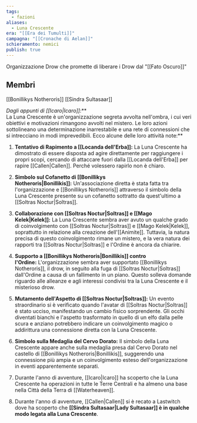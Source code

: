 ```yaml
---
tags:
  - fazioni
aliases:
  - Luna Crescente
era: "[[Era dei Tumulti]]"
campagna: "[[Cronache di Aelan]]"
schieramento: nemici
publish: true
---
```

Organizzazione Drow che promette di liberare i Drow dal "[[Fato Oscuro]]"

## Membri
[[Bonillikys Notheroris]]
[[Sindra Sultasaar]]

_Dagli appunti di [[Icaro|Icaro]]:_**  
La Luna Crescente è un'organizzazione segreta avvolta nell'ombra, i cui veri obiettivi e motivazioni rimangono avvolti nel mistero. Le loro azioni sottolineano una determinazione inarrestabile e una rete di connessioni che si intrecciano in modi imprevedibili. Ecco alcune delle loro attività note:**

1. **Tentativo di Rapimento a [[Locanda dell'Erba]]:** La Luna Crescente ha dimostrato di essere disposta ad agire direttamente per raggiungere i propri scopi, cercando di attaccare fuori dalla [[Locanda dell'Erba]] per rapire [[Callen|Callen]]. Perché volessero rapirlo non è chiaro.
    
2. **Simbolo sul Cofanetto di [[Bonillikys Notheroris|Bonillikis]]:** Un'associazione diretta è stata fatta tra l'organizzazione e [[Bonillikys Notheroris]] attraverso il simbolo della Luna Crescente presente su un cofanetto sottratto da quest'ultimo a [[Soltras Noctur|Soltras]].
    
3. **Collaborazione con [[Soltras Noctur|Soltras]] e [[Mago Kelek|Kelek]]:** La Luna Crescente sembra aver avuto un qualche grado di coinvolgimento con [[Soltras Noctur|Soltras]] e [[Mago Kelek|Kelek]], soprattutto in relazione alla creazione dell'[[Animite]]. Tuttavia, la natura precisa di questo coinvolgimento rimane un mistero, e la vera natura dei rapporti tra [[Soltras Noctur|Soltras]] e l'Ordine è ancora da chiarire.
    
4. **Supporto a [[Bonillikys Notheroris|Bonillikis]] contro l'Ordine:** L'organizzazione sembra aver supportato [[Bonillikys Notheroris]], il drow, in seguito alla fuga di [[Soltras Noctur|Soltras]] dall'Ordine a causa di un fallimento in un piano. Questo solleva domande riguardo alle alleanze e agli interessi condivisi tra la Luna Crescente e il misterioso drow.
    
5. **Mutamento dell'Aspetto di [[Soltras Noctur|Soltras]]:** Un evento straordinario si è verificato quando l'avatar di [[Soltras Noctur|Soltras]] è stato ucciso, manifestando un cambio fisico sorprendente. Gli occhi diventati bianchi e l'aspetto trasformato in quello di un elfo dalla pelle scura e anziano potrebbero indicare un coinvolgimento magico o addirittura una connessione diretta con la Luna Crescente.
    
6. **Simbolo sulla Medaglia del Cervo Dorato:** Il simbolo della Luna Crescente appare anche sulla medaglia presa dal Cervo Dorato nel castello di [[Bonillikys Notheroris|Bonillikis]], suggerendo una connessione più ampia e un coinvolgimento esteso dell'organizzazione in eventi apparentemente separati.
    
7. Durante l'anno di avventure, [[Icaro|Icaro]] ha scoperto che la Luna Crescente ha operazioni in tutte le Terre Centrali e ha almeno una base nella Città della Terra di [[Waterheaven]].  
    
8. Durante l'anno di avventure, [[Callen|Callen]] si è recato a Lastwitch dove ha scoperto che **[[Sindra Sultasaar|Lady Sultasaar]] è in qualche modo legata alla Luna Crescente**.